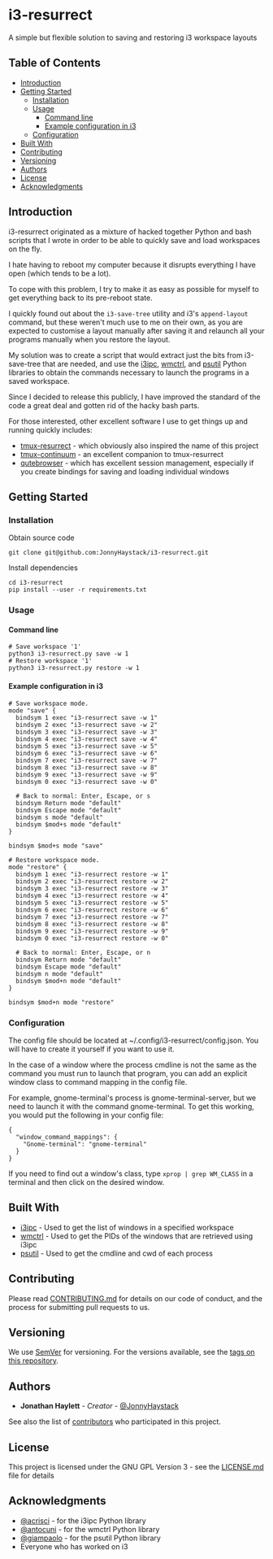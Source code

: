 # i3-resurrect

A simple but flexible solution to saving and restoring i3 workspace layouts

## Table of Contents

* [Introduction](#introduction)
* [Getting Started](#getting-started)
   * [Installation](#installation)
   * [Usage](#usage)
      * [Command line](#command-line)
      * [Example configuration in i3](#example-configuration-in-i3)
   * [Configuration](#configuration)
* [Built With](#built-with)
* [Contributing](#contributing)
* [Versioning](#versioning)
* [Authors](#authors)
* [License](#license)
* [Acknowledgments](#acknowledgments)

## Introduction

i3-resurrect originated as a mixture of hacked together Python and bash scripts that I
wrote in order to be able to quickly save and load workspaces on the fly.

I hate having to reboot my computer because it disrupts everything I have open
(which tends to be a lot).

To cope with this problem, I try to make it as easy as possible for myself to get everything
back to its pre-reboot state.

I quickly found out about the `i3-save-tree` utility and i3's `append-layout` command, but these
weren't much use to me on their own, as you are expected to customise a layout manually after
saving it and relaunch all your programs manually when you restore the layout.

My solution was to create a script that would extract just the bits from i3-save-tree that are
needed, and use the [i3ipc](https://github.com/acrisci/i3ipc-python),
[wmctrl](https://bitbucket.org/antocuni/wmctrl), and
[psutil](https://github.com/giampaolo/psutil) Python libraries to obtain the commands necessary
to launch the programs in a saved workspace.

Since I decided to release this publicly, I have improved the standard of the code a great deal
and gotten rid of the hacky bash parts.

For those interested, other excellent software I use to get things up and running quickly includes:
- [tmux-resurrect](https://github.com/tmux-plugins/tmux-resurrect) - which obviously also inspired
the name of this project
- [tmux-continuum](https://github.com/tmux-plugins/tmux-continuum) - an excellent companion to
tmux-resurrect
- [qutebrowser](https://github.com/qutebrowser/qutebrowser) - which has excellent session
management, especially if you create bindings for saving and loading individual windows

## Getting Started

### Installation

Obtain source code
```
git clone git@github.com:JonnyHaystack/i3-resurrect.git
```

Install dependencies
```
cd i3-resurrect
pip install --user -r requirements.txt
```

### Usage

#### Command line

```
# Save workspace '1'
python3 i3-resurrect.py save -w 1
# Restore workspace '1'
python3 i3-resurrect.py restore -w 1
```

#### Example configuration in i3

```
# Save workspace mode.
mode "save" {
  bindsym 1 exec "i3-resurrect save -w 1"
  bindsym 2 exec "i3-resurrect save -w 2"
  bindsym 3 exec "i3-resurrect save -w 3"
  bindsym 4 exec "i3-resurrect save -w 4"
  bindsym 5 exec "i3-resurrect save -w 5"
  bindsym 6 exec "i3-resurrect save -w 6"
  bindsym 7 exec "i3-resurrect save -w 7"
  bindsym 8 exec "i3-resurrect save -w 8"
  bindsym 9 exec "i3-resurrect save -w 9"
  bindsym 0 exec "i3-resurrect save -w 0"

  # Back to normal: Enter, Escape, or s
  bindsym Return mode "default"
  bindsym Escape mode "default"
  bindsym s mode "default"
  bindsym $mod+s mode "default"
}

bindsym $mod+s mode "save"

# Restore workspace mode.
mode "restore" {
  bindsym 1 exec "i3-resurrect restore -w 1"
  bindsym 2 exec "i3-resurrect restore -w 2"
  bindsym 3 exec "i3-resurrect restore -w 3"
  bindsym 4 exec "i3-resurrect restore -w 4"
  bindsym 5 exec "i3-resurrect restore -w 5"
  bindsym 6 exec "i3-resurrect restore -w 6"
  bindsym 7 exec "i3-resurrect restore -w 7"
  bindsym 8 exec "i3-resurrect restore -w 8"
  bindsym 9 exec "i3-resurrect restore -w 9"
  bindsym 0 exec "i3-resurrect restore -w 0"

  # Back to normal: Enter, Escape, or n
  bindsym Return mode "default"
  bindsym Escape mode "default"
  bindsym n mode "default"
  bindsym $mod+n mode "default"
}

bindsym $mod+n mode "restore"
```

### Configuration

The config file should be located at ~/.config/i3-resurrect/config.json. You will have to create
it yourself if you want to use it.

In the case of a window where the process cmdline is not the same as the command you must run to
launch that program, you can add an explicit window class to command mapping in the config file.

For example, gnome-terminal's process is gnome-terminal-server, but we need to launch it with the
command gnome-terminal. To get this working, you would put the following in your config file:

```
{
  "window_command_mappings": {
    "Gnome-terminal": "gnome-terminal"
  }
}
```

If you need to find out a window's class, type `xprop | grep WM_CLASS` in a terminal and then click
on the desired window.

## Built With

* [i3ipc](https://github.com/acrisci/i3ipc-python) - Used to get the list of windows in a specified workspace
* [wmctrl](https://bitbucket.org/antocuni/wmctrl) - Used to get the PIDs of the windows that are retrieved using i3ipc
* [psutil](https://github.com/giampaolo/psutil) - Used to get the cmdline and cwd of each process

## Contributing

Please read [CONTRIBUTING.md](CONTRIBUTING.md) for details on our code of conduct, and the process for submitting pull requests to us.

## Versioning

We use [SemVer](http://semver.org/) for versioning. For the versions available, see the [tags on this repository](https://github.com/JonnyHaystack/i3-resurrect/tags). 

## Authors

* **Jonathan Haylett** - *Creator* - [@JonnyHaystack](https://github.com/JonnyHaystack)

See also the list of [contributors](https://github.com/JonnyHaystack/i3-resurrect/contributors) who participated in this project.

## License

This project is licensed under the GNU GPL Version 3 - see the [LICENSE.md](LICENSE.md) file for details

## Acknowledgments

* [@acrisci](https://github.com/acrisci) - for the i3ipc Python library
* [@antocuni](https://bitbucket.org/antocuni) - for the wmctrl Python library
* [@giampaolo](https://github.com/giampaolo) - for the psutil Python library
* Everyone who has worked on i3
